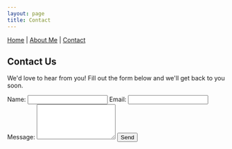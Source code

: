 ```yaml
---
layout: page
title: Contact
---
```


[Home](index.md) | [About Me](about.md) | [Contact](contact.md)

## Contact Us

We'd love to hear from you! Fill out the form below and we'll get back to you soon.

<form aria-label="Contact Form" action="https://formspree.io/f/mqalwpwn" method="POST">
    <label for="name">Name:</label>
    <input type="text" id="name" name="name" required autocomplete="name">
    <label for="email">Email:</label>
    <input type="email" id="email" name="email" required autocomplete="email">
    <label for="message">Message:</label>
    <textarea id="message" name="message" rows="5" required></textarea>
    <input type="submit" value="Send">
</form>
